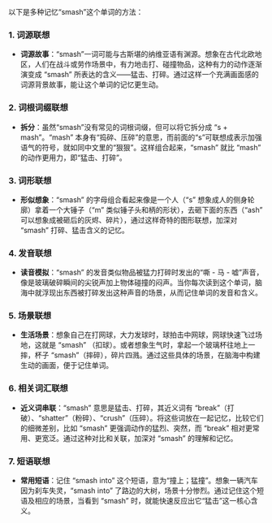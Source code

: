 以下是多种记忆“smash”这个单词的方法：

### 1. 词源联想
 - **词源故事**：“smash”一词可能与古斯堪的纳维亚语有渊源。想象在古代北欧地区，人们在战斗或劳作场景中，有力地击打、碰撞物品，这种有力的动作逐渐演变成 “smash” 所表达的含义——猛击、打碎。通过这样一个充满画面感的词源背景故事，能让这个单词的记忆更生动。

### 2. 词根词缀联想
 - **拆分**：虽然“smash”没有常见的词根词缀，但可以将它拆分成 “s + mash”。“mash” 本身有“捣碎、压碎”的意思，而前面的“s”可联想成表示加强语气的符号，就如同中文里的“狠狠”。这样组合起来，“smash” 就比 “mash” 的动作更用力，即“猛击、打碎”。

### 3. 词形联想
 - **形似想象**：“smash” 的字母组合看起来像是一个人（“s” 想象成人的侧身轮廓）拿着一个大锤子（“m” 类似锤子头和柄的形状），去砸下面的东西（“ash” 可以想象成被砸后的灰烬、碎片），通过这样奇特的图形联想，加深对 “smash” 打碎、猛击含义的记忆。

### 4. 发音联想
 - **读音模拟**：“smash” 的发音类似物品被猛力打碎时发出的“嘶 - 马 - 嘘”声音，像是玻璃破碎瞬间的尖锐声加上物体碰撞的闷声。当你每次读到这个单词，脑海中就浮现出东西被打碎发出这种声音的场景，从而记住单词的发音和含义。

### 5. 场景联想
 - **生活场景**：想象自己在打网球，大力发球时，球拍击中网球，网球快速飞过场地，这就是 “smash” （扣球）。或者想象生气时，拿起一个玻璃杯往地上一摔，杯子 “smash”（摔碎），碎片四溅。通过这些具体的场景，在脑海中构建生动的画面，便于记住单词。

### 6. 相关词汇联想
 - **近义词串联**：“smash” 意思是猛击、打碎，其近义词有 “break”（打破）、“shatter”（粉碎）、“crush”（压碎）。将这些词放在一起记忆，比较它们的细微差别，比如 “smash” 更强调动作的猛烈、突然，而 “break” 相对更常用、更宽泛。通过这种对比和关联，加深对 “smash” 的理解和记忆。

### 7. 短语联想
 - **常用短语**：记住 “smash into” 这个短语，意为“撞上；猛撞”。想象一辆汽车因为刹车失灵，“smash into” 了路边的大树，场景十分惨烈。通过记住这个短语及相应的场景，当看到 “smash” 时，就能快速反应出它“猛击”这一核心含义。 